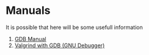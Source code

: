# Manuals
It is possible that here will be some usefull information

1. [GDB Manual]()
2. [Valgrind with GDB (GNU Debugger)](Valgrind%20%26%20GBD.md)
